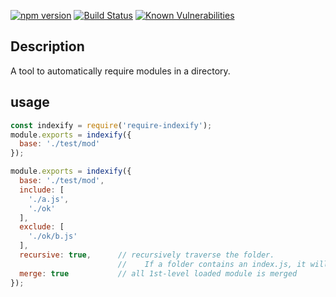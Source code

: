 [![npm version](https://badge.fury.io/js/require-indexify.svg)](https://github.com/MegrezZhu/indexify)
[![Build Status](https://travis-ci.org/MegrezZhu/indexify.svg?branch=master)](https://travis-ci.org/MegrezZhu/indexify)
[![Known Vulnerabilities](https://snyk.io/test/npm/require-indexify/badge.svg)](https://snyk.io/test/npm/require-indexify)


## Description
A tool to automatically require modules in a directory.

## usage
```javascript
const indexify = require('require-indexify');
module.exports = indexify({
  base: './test/mod'
});
```
```javascript
module.exports = indexify({
  base: './test/mod',
  include: [
    './a.js',
    './ok'
  ],
  exclude: [
    './ok/b.js'
  ],
  recursive: true,      // recursively traverse the folder. 
                        //    If a folder contains an index.js, it will not be further traversed.
  merge: true           // all 1st-level loaded module is merged
});
```
